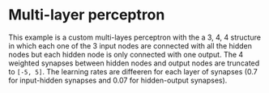 # Multi-layer perceptron

This example is a custom multi-layes perceptron with the a 3, 4, 4 structure in
which each one of the 3 input nodes are connected with all the hidden nodes but
each hidden node is only connected with one output. The 4 weighted synapses
between hidden nodes and output nodes are truncated to `[-5, 5]`. The learning
rates are diffeeren for each layer of synapses (0.7 for input-hidden synapses
and 0.07 for hidden-output synapses).
